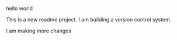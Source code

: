 hello world

This is a new readme project. I am building a version control system.

I am making more changes
